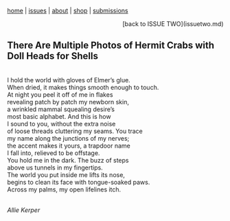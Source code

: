 [home](index.md) | [issues](issues.md) | [about](about.md) | [shop](shop.md)  |  [submissions](submit.md)

<p align="right">[back to ISSUE TWO](issuetwo.md)</p> 

## There Are Multiple Photos of Hermit Crabs with Doll Heads for Shells
<br>
I hold the world with gloves of Elmer’s glue. <br>
When dried, it makes things smooth enough to touch. <br>
At night you peel it off of me in flakes <br>
revealing patch by patch my newborn skin, <br>
a wrinkled mammal squealing desire’s <br>
most basic alphabet. And this is how <br>
I sound to you, without the extra noise <br>
of loose threads cluttering my seams. You trace <br>
my name along the junctions of my nerves; <br>
the accent makes it yours, a trapdoor name <br>
I fall into, relieved to be offstage. <br>
You hold me in the dark. The buzz of steps <br>
above us tunnels in my fingertips. <br>
The world you put inside me lifts its nose, <br>
begins to clean its face with tongue-soaked paws. <br>
Across my palms, my open lifelines itch. <br>
<br>

*Allie Kerper*

